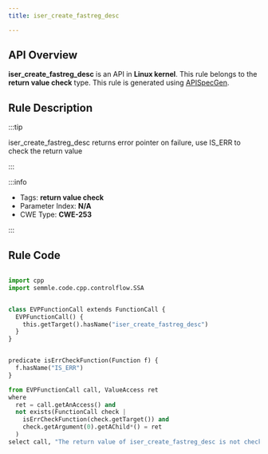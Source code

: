 ```yaml
---
title: iser_create_fastreg_desc

---
```



## API Overview
**iser_create_fastreg_desc** is an API in **Linux kernel**. This rule belongs to the **return value check** type. This rule is generated using [APISpecGen](../../tools/APISpecGen).
## Rule Description

:::tip

iser_create_fastreg_desc returns error pointer on failure, use IS_ERR to check the return value

:::

:::info

- Tags: **return value check**
- Parameter Index: **N/A**
- CWE Type: **CWE-253**

:::

## Rule Code
```python

import cpp
import semmle.code.cpp.controlflow.SSA


class EVPFunctionCall extends FunctionCall {
  EVPFunctionCall() {
    this.getTarget().hasName("iser_create_fastreg_desc")
  }
}


predicate isErrCheckFunction(Function f) {
  f.hasName("IS_ERR") 
}

from EVPFunctionCall call, ValueAccess ret
where
  ret = call.getAnAccess() and
  not exists(FunctionCall check |
    isErrCheckFunction(check.getTarget()) and
    check.getArgument(0).getAChild*() = ret
  )
select call, "The return value of iser_create_fastreg_desc is not checked with IS_ERR."
    
```